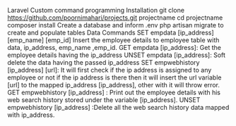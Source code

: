 Laravel Custom command programming
Installation
git clone https://github.com/poornimahari/projects.git projectname
cd projectname
composer install
Create a database and inform .env
php artisan migrate to create and populate tables
Data Commands
SET empdata  [ip_address] [emp_name] [emp_id]
Insert the employee details to employee table  with data, ip_address, emp_name ,emp_id.
GET empdata [ip_address]: Get the employee details having the ip_address
UNSET empdata [ip_address]: Soft delete the data  having the passed ip_address
SET empwebhistory [ip_address] [url]: It will first check if the ip address is assigned to any             employee or not if the ip address is there then it will insert the url  variable [url] to the mapped  ip_address [ip_address], other with it will throw error.
GET empwebhistory [ip_address] : Print out the employee details with his web search history  stored under the variable [ip_address]. 
UNSET empwebhistory [ip_address] :Delete all the web search history data mapped with ip_address.




